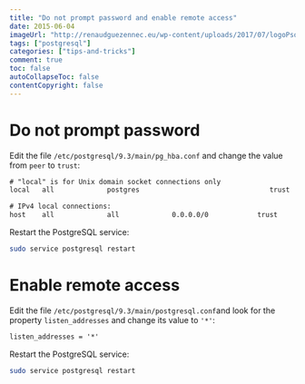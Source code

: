 ```yaml
---
title: "Do not prompt password and enable remote access"
date: 2015-06-04
imageUrl: "http://renaudguezennec.eu/wp-content/uploads/2017/07/logoPsql.png"
tags: ["postgresql"]
categories: ["tips-and-tricks"]
comment: true
toc: false
autoCollapseToc: false
contentCopyright: false
---
```


<!--more-->

# Do not prompt password

Edit the file `/etc/postgresql/9.3/main/pg_hba.conf` and change the value from `peer` to `trust`:

```txt
# "local" is for Unix domain socket connections only
local   all             postgres                                trust

# IPv4 local connections:
host    all             all             0.0.0.0/0            trust
```

Restart the PostgreSQL service:

```bash
sudo service postgresql restart
```

# Enable remote access

Edit the file `/etc/postgresql/9.3/main/postgresql.conf`and look for the property `listen_addresses` and change its value to `'*'`:

```txt
listen_addresses = '*'
```

Restart the PostgreSQL service:

```bash
sudo service postgresql restart
```
